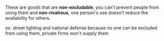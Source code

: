 These are goods that are **non-excludable**, you can't prevent people from using them
and
**non-rivalrous**, one person's use doesn't reduce the availability for others.

ex. street lighting and national defense
because no one can be excluded from using them, private firms won't supply them